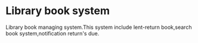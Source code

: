 Library book system
===========

Library book managing system.This system include lent-return book,search book system,notification return's due.

